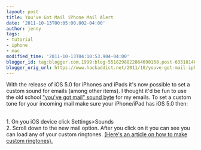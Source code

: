 ```yaml
---
layout: post
title: You've Got Mail iPhone Mail Alert
date: '2011-10-13T00:05:00.002-04:00'
author: jenny
tags:
- tutorial
- iphone
- mac
modified_time: '2011-10-13T04:10:53.904-04:00'
blogger_id: tag:blogger.com,1999:blog-5518298822864690168.post-6331814600085189405
blogger_orig_url: https://www.hackaddict.net/2011/10/youve-got-mail-iphone-mail-alert.html
---
```


With the release of iOS 5.0 for iPhones and iPads it's now possible to set a custom sound for emails (among other items).  I thought it'd be fun to use the old school <a href="http://www.divshare.com/download/15932259-94a">"you've got mail" sound byte</a> for my emails.  To set a custom tone for your incoming mail make sure your iPhone/iPad has iOS 5.0 then:<div><br/></div><div>1. On you iOS device click Settings&gt;Sounds</div><div>2. Scroll down to the new mail option.  After you click on it you can see you can load any of your custom ringtones.  <a href="http://hackaddict.blogspot.com/2007/11/free-custom-iphone-ringtones-using-only.html">(Here's an article on how to make custom ringtones).</a></div>